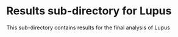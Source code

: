 # Results sub-directory for Lupus
This sub-directory contains results for the final analysis of Lupus

